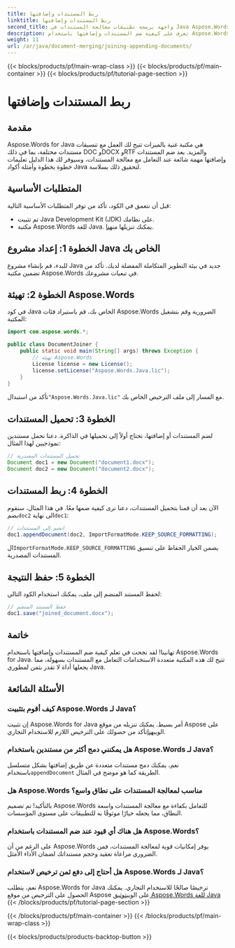 ```yaml
---
title: ربط المستندات وإضافتها
linktitle: ربط المستندات وإضافتها
second_title: واجهة برمجة تطبيقات معالجة المستندات في Java Aspose.Words
description: تعرف على كيفية ضم المستندات وإضافتها باستخدام Aspose.Words for Java. دليل خطوة بخطوة مع أمثلة التعليمات البرمجية للتعامل مع المستندات بكفاءة.
weight: 11
url: /ar/java/document-merging/joining-appending-documents/
---
```


{{< blocks/products/pf/main-wrap-class >}}
{{< blocks/products/pf/main-container >}}
{{< blocks/products/pf/tutorial-page-section >}}

# ربط المستندات وإضافتها


## مقدمة

Aspose.Words for Java هي مكتبة غنية بالميزات تتيح لك العمل مع تنسيقات مستندات مختلفة، بما في ذلك DOC وDOCX وRTF والمزيد. يعد ضم المستندات وإضافتها مهمة شائعة عند التعامل مع معالجة المستندات، وسيوفر لك هذا الدليل تعليمات خطوة بخطوة وأمثلة أكواد Java لتحقيق ذلك بسلاسة.

## المتطلبات الأساسية

قبل أن نتعمق في الكود، تأكد من توفر المتطلبات الأساسية التالية:

- تم تثبيت Java Development Kit (JDK) على نظامك.
-  مكتبة Aspose.Words للغة Java. يمكنك تنزيلها من[هنا](https://releases.aspose.com/words/java/).

## الخطوة 1: إعداد مشروع Java الخاص بك

للبدء، قم بإنشاء مشروع Java جديد في بيئة التطوير المتكاملة المفضلة لديك. تأكد من تضمين مكتبة Aspose.Words في تبعيات مشروعك.

## الخطوة 2: تهيئة Aspose.Words

في كود Java الخاص بك، قم باستيراد فئات Aspose.Words الضرورية وقم بتشغيل المكتبة:

```java
import com.aspose.words.*;

public class DocumentJoiner {
    public static void main(String[] args) throws Exception {
        // تهيئة Aspose.Words
        License license = new License();
        license.setLicense("Aspose.Words.Java.lic");
    }
}
```

 تأكد من استبدال`"Aspose.Words.Java.lic"` مع المسار إلى ملف الترخيص الخاص بك.

## الخطوة 3: تحميل المستندات

لضم المستندات أو إضافتها، تحتاج أولاً إلى تحميلها في الذاكرة. دعنا نحمل مستندين نموذجيين لهذا المثال:

```java
// تحميل المستندات المصدرية
Document doc1 = new Document("document1.docx");
Document doc2 = new Document("document2.docx");
```

## الخطوة 4: ربط المستندات

 الآن بعد أن قمنا بتحميل المستندات، دعنا نرى كيفية ضمها معًا. في هذا المثال، سنقوم بضم`doc2` الى نهاية`doc1`:

```java
// انضم إلى المستندات
doc1.appendDocument(doc2, ImportFormatMode.KEEP_SOURCE_FORMATTING);
```

 ال`ImportFormatMode.KEEP_SOURCE_FORMATTING` يضمن الخيار الحفاظ على تنسيق المستندات المصدرية.

## الخطوة 5: حفظ النتيجة

لحفظ المستند المنضم إلى ملف، يمكنك استخدام الكود التالي:

```java
// حفظ المستند المنضم
doc1.save("joined_document.docx");
```

## خاتمة

تهانينا! لقد نجحت في تعلم كيفية ضم المستندات وإضافتها باستخدام Aspose.Words for Java. تتيح لك هذه المكتبة متعددة الاستخدامات التعامل مع المستندات بسهولة، مما يجعلها أداة لا تقدر بثمن لمطوري Java.

## الأسئلة الشائعة

### كيف أقوم بتثبيت Aspose.Words لـ Java؟

 إن تثبيت Aspose.Words for Java أمر بسيط. يمكنك تنزيله من موقع Aspose على الويب[هنا](https://releases.aspose.com/words/java/)تأكد من حصولك على الترخيص اللازم للاستخدام التجاري.

### هل يمكنني دمج أكثر من مستندين باستخدام Aspose.Words لـ Java؟

 نعم، يمكنك دمج مستندات متعددة عن طريق إضافتها بشكل متسلسل باستخدام`appendDocument` الطريقة كما هو موضح في المثال.

### هل Aspose.Words مناسب لمعالجة المستندات على نطاق واسع؟

بالتأكيد! تم تصميم Aspose.Words للتعامل بكفاءة مع معالجة المستندات واسعة النطاق، مما يجعله خيارًا موثوقًا به للتطبيقات على مستوى المؤسسات.

### هل هناك أي قيود عند ضم المستندات باستخدام Aspose.Words؟

على الرغم من أن Aspose.Words يوفر إمكانيات قوية لمعالجة المستندات، فمن الضروري مراعاة تعقيد وحجم مستنداتك لضمان الأداء الأمثل.

### هل أحتاج إلى دفع ثمن ترخيص لاستخدام Aspose.Words لـ Java؟

 نعم، يتطلب Aspose.Words for Java ترخيصًا صالحًا للاستخدام التجاري. يمكنك الحصول على الترخيص من موقع Aspose على الويب[توثيق Aspose.Words للغة Java](https://reference.aspose.com/words/java/)
{{< /blocks/products/pf/tutorial-page-section >}}

{{< /blocks/products/pf/main-container >}}
{{< /blocks/products/pf/main-wrap-class >}}

{{< blocks/products/products-backtop-button >}}
